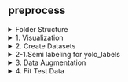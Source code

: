 ## preprocess


<details><summary>Folder Structure</summary>

```
preprocess/
├── visualCheck.py
├── visualCheck_filtered.py
├── splitdata.py
├── splitdata_v2.py
├── splitdata_yolo.py
├── semi_labeling.py
├── txt2json.py
├── duplicateCheck.py
├── pts2yolo.py
├── pts2yolo_v2.py
├── copy_aug.py
└── fitTest_aug.py
```

</details>


<details><summary>1. Visualization</summary>

```bash
$ python visualCheck.py
```

</details>


<details><summary>2. Create Datasets</summary>

- data: 3549 / 888 (v1-v3)
- data_filtered: 3249 / 813 (v4)
- x8: 25992 / 6504 (v4_x8)
- fitTest: 987 / 249 (t0)
---
- fitTest: 95 / 24 (f0)
- fitTest: 1082 / 273 (f1)

### version 1 (whole image as bounding box)

```bash
$ python splitdata.py
```

- output: `../../datasets/data_v1/` (.pts)

```bash
$ python pts2yolo.py 
```

- output: `../../datasets/data_v1/labels/` (.txt)


### version 2 (approximate bounding box with +- 20 pixels)

```bash
$ python splitdata.py
```

- output: `../../datasets/data_v1/` (.pts)

```bash
$ python pts2yolo_v2.py 
```

- output: `../../datasets/data_v1/labels/` (.txt)


### version 3 (semi labeling)

```bash
$ python splitdata_yolo.py
```

- output: `../../datasets/data_v2/` (.txt)


### version 4 (based on version 3 ../../datasets/yolo_labels)

```bash
$ python duplicateCheck.py
```

- output: `../../datasets/ivslab_facial_train_filtered/`, `../../datasets/ivslab_facial_train_filtered_details/`
  
```bash
$ python splitdata_v2.py
```

- output: `../../datasets/v0/` (.txt)

</details>


<details><summary>2-1.Semi labeling for yolo_labels</summary>
  
- Train a baseline model

```bash
$ cd ../ultralytics
$ python train.py --model_name yolov8n-pose.pt --yaml_path facial.yaml --n_epoch 300 --n_patience 100 --bs 8 --imgsz 640 --n_worker $(nproc) --save_path ./run/facial
```

- Predict the training dataset.

```bash
$ python predict.py --weight ./runs/facial/train/weights/best.pt \
                    --save_path ./runs/facial \
                    --predict_folder ../../datasets/v0/images/train
```

- Labeling the training set semi-automatically

```bash
$ cd ../preprocess
$ python semi_labeling.py
```

### Fine-tuning labels through X-AnyLabeling

- Convert the files to JSON format
```bash
$ python txt2json.py
```

- Open with X-AnyLabeling

</details>


<details><summary>3. Data Augmentation</summary>

```bash
$ python aug.py
```

</details>


<details><summary>4. Fit Test Data</summary>

```bash
$ python fitTest_aug.py
```

- output: `../../datasets/t0/`

</details>
